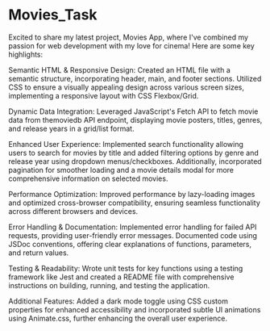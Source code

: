 # Movies_Task

Excited to share my latest project, Movies App, where I've combined my passion for web development with my love for cinema! Here are some key highlights:

Semantic HTML & Responsive Design: Created an HTML file with a semantic structure, incorporating header, main, and footer sections. Utilized CSS to ensure a visually appealing design across various screen sizes, implementing a responsive layout with CSS Flexbox/Grid.

Dynamic Data Integration: Leveraged JavaScript's Fetch API to fetch movie data from themoviedb API endpoint, displaying movie posters, titles, genres, and release years in a grid/list format.

Enhanced User Experience: Implemented search functionality allowing users to search for movies by title and added filtering options by genre and release year using dropdown menus/checkboxes. Additionally, incorporated pagination for smoother loading and a movie details modal for more comprehensive information on selected movies.

Performance Optimization: Improved performance by lazy-loading images and optimized cross-browser compatibility, ensuring seamless functionality across different browsers and devices.

Error Handling & Documentation: Implemented error handling for failed API requests, providing user-friendly error messages. Documented code using JSDoc conventions, offering clear explanations of functions, parameters, and return values.

Testing & Readability: Wrote unit tests for key functions using a testing framework like Jest and created a README file with comprehensive instructions on building, running, and testing the application.

Additional Features: Added a dark mode toggle using CSS custom properties for enhanced accessibility and incorporated subtle UI animations using Animate.css, further enhancing the overall user experience.

